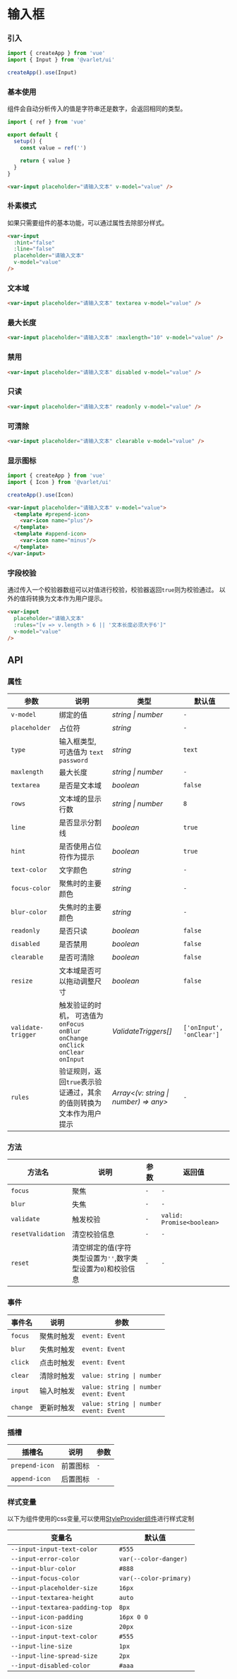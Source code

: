 # 输入框

### 引入

```js
import { createApp } from 'vue'
import { Input } from '@varlet/ui'

createApp().use(Input)
```

### 基本使用

组件会自动分析传入的值是字符串还是数字，会返回相同的类型。

```js
import { ref } from 'vue'

export default {
  setup() {
    const value = ref('')

    return { value }
  }
}
```

```html
<var-input placeholder="请输入文本" v-model="value" />
```

### 朴素模式

如果只需要组件的基本功能，可以通过属性去除部分样式。

```html
<var-input 
  :hint="false" 
  :line="false" 
  placeholder="请输入文本"
  v-model="value"
/>
```

### 文本域

```html
<var-input placeholder="请输入文本" textarea v-model="value" />
```

### 最大长度

```html
<var-input placeholder="请输入文本" :maxlength="10" v-model="value" />
```

### 禁用

```html
<var-input placeholder="请输入文本" disabled v-model="value" />
```

### 只读

```html
<var-input placeholder="请输入文本" readonly v-model="value" />
```

### 可清除

```html
<var-input placeholder="请输入文本" clearable v-model="value" />
```

### 显示图标
```js
import { createApp } from 'vue'
import { Icon } from '@varlet/ui'

createApp().use(Icon)
```

```html
<var-input placeholder="请输入文本" v-model="value">
  <template #prepend-icon>
    <var-icon name="plus"/>
  </template>
  <template #append-icon>
    <var-icon name="minus"/>
  </template>
</var-input>
```

### 字段校验

通过传入一个校验器数组可以对值进行校验，校验器返回`true`则为校验通过。
以外的值将转换为文本作为用户提示。

```html
<var-input
  placeholder="请输入文本"
  :rules="[v => v.length > 6 || '文本长度必须大于6']"
  v-model="value"
/>
```

## API

### 属性

| 参数 | 说明 | 类型 | 默认值 | 
| --- | --- | --- | --- | 
| `v-model` | 绑定的值 | _string \| number_ | `-` |
| `placeholder` | 占位符 | _string_ | `-` |
| `type` | 输入框类型, 可选值为 `text` `password` | _string_ | `text` |
| `maxlength` | 最大长度 | _string \| number_ | `-` |
| `textarea` | 是否是文本域 | _boolean_ | `false` |  
| `rows` | 文本域的显示行数 | _string \| number_ | `8` |  
| `line` | 是否显示分割线 | _boolean_ | `true` |
| `hint` | 是否使用占位符作为提示 | _boolean_ | `true` |
| `text-color` | 文字颜色 | _string_ | `-` |
| `focus-color` | 聚焦时的主要颜色 | _string_ | `-` |
| `blur-color` | 失焦时的主要颜色 | _string_ | `-` |
| `readonly` | 是否只读 | _boolean_ | `false` |
| `disabled` | 是否禁用 | _boolean_ | `false` |
| `clearable` | 是否可清除 | _boolean_ | `false` |
| `resize` | 文本域是否可以拖动调整尺寸 | _boolean_ | `false` |
| `validate-trigger` | 触发验证的时机， 可选值为 `onFocus` `onBlur` `onChange` `onClick` `onClear` `onInput` | _ValidateTriggers[]_ | `['onInput', 'onClear']` |
| `rules` | 验证规则，返回`true`表示验证通过，其余的值则转换为文本作为用户提示 | _Array<(v: string \| number) => any>_ | `-` |

### 方法

| 方法名 | 说明 | 参数 | 返回值 |
| --- | --- | --- | --- |
| `focus` | 聚焦 | `-` | `-` |
| `blur` | 失焦 | `-` | `-` |
| `validate` | 触发校验 | `-` | `valid: Promise<boolean>` |
| `resetValidation` | 清空校验信息 | `-` | `-` |
| `reset` | 清空绑定的值(字符类型设置为`''`,数字类型设置为`0`)和校验信息 | `-` | `-` |

### 事件

| 事件名 | 说明 | 参数 |
| --- | --- | --- |
| `focus` | 聚焦时触发 | `event: Event` |
| `blur` | 失焦时触发 | `event: Event` |
| `click` | 点击时触发 | `event: Event` |
| `clear` | 清除时触发 | `value: string \| number` |
| `input` | 输入时触发 | `value: string \| number` <br> `event: Event` |
| `change` | 更新时触发 | `value: string \| number` <br> `event: Event` |

### 插槽

| 插槽名 | 说明 | 参数 |
| --- | --- | --- |
| `prepend-icon` | 前置图标 | `-` |
| `append-icon` | 后置图标 | `-` |

### 样式变量
以下为组件使用的css变量,可以使用[StyleProvider组件](#/zh-CN/style-provider)进行样式定制

| 变量名 | 默认值 |
| --- | --- |
| `--input-input-text-color` | `#555` |
| `--input-error-color` | `var(--color-danger)` |
| `--input-blur-color` | `#888` |
| `--input-focus-color` | `var(--color-primary)` |
| `--input-placeholder-size` | `16px` |
| `--input-textarea-height` | `auto` |
| `--input-textarea-padding-top` | `8px` |
| `--input-icon-padding` | `16px 0 0` |
| `--input-icon-size` | `20px` |
| `--input-input-text-color` | `#555` |
| `--input-line-size` | `1px` |
| `--input-line-spread-size` | `2px` |
| `--input-disabled-color` | `#aaa` |